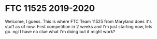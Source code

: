 # FTC 11525 2019-2020

Welcome, I guess. This is where FTC Team 11525 from Maryland does it's stuff as of now. First competition in 2 weeks and I'm just starting now, lets go.
ngl I have no clue what I'm doing but it might work?

